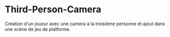 # Third-Person-Camera
Création d'un joueur avec une camera à la troisième personne et ajout dans une scène de jeu de platforme. 
